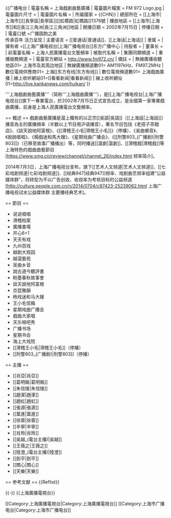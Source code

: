 {{广播电台
| 電臺名稱         = 上海戲劇曲藝廣播
| 電臺圖片檔案     = FM 972 Logo.jpg
| 電臺圖片尺寸     = 
| 電臺圖片名稱     = 
| 所屬國家         = {{CHN}}
| 總部所在         = [[上海市|上海市]][[長寧區|長寧區]][[虹橋路|虹橋路]]1376號
| 播放地區         = [[上海市|上海市]]和[[長江三角洲|長江三角洲]]地區
| 開播日期         = 2002年7月15日
| 停播日期         = 
| 電臺口號         =广播国韵之美<br>传承百年 活力呈现
| 主要语言        = [[普通话|普通话]]、[[上海话|上海话]]
| 隶属             = 
| 擁有者           =[[上海广播电视台|上海广播电视台]]东方广播中心
| 持股者           = 
| 董事长           =
| 前電臺名稱       = 上海人民廣播電台文藝頻率
| 被取代名稱       = 
| 集團同類頻道     = 
| 重播服務頻道     = 
| 電臺官方網站     = http://www.fm972.cn/
| 備註             = 
| 無線廣播收聽地區01= 上海市及其周边地区
| 無線廣播頻道數01= AM1197kHz、FM97.2MHz
| 數位電視供應商01= 上海[[东方有线|东方有线]]
| 數位電視頻道數01= 上海戲曲廣播
| 線上收听網站01=[[看看新闻|看看新闻]]
| 線上收听網址01=http://live.kankanews.com/huikan/
}}

'''上海戲劇曲藝廣播'''（简称'''上海戲曲廣播'''），是[[上海广播电视台|上海广播电视台]]旗下一專業電台，於2002年7月15日正式宣告成立，是全國第一家專業戲曲廣播，前身是上海人民廣播電台文藝頻率。

== 概述 ==
戲劇曲藝廣播是滬上獨有的以正宗[[吳語|吳語]]（[[上海話|上海話]]）播音為主的廣播頻率（半数以上节目用沪语播音），著名节目包括《老搭子茶館店》、《談天說地阿富根》、《[[滑稽王小毛|滑稽王小毛]]》（停播）、《吳曲鄉音》、《說說唱唱》、《楊戲迷和馬大嫂》、《星期戏曲广播会》、《[[刑警803_(广播剧)|刑警803]]》（已移至故事广播播出）等，同时播送[[滬劇|滬劇]]、[[滑稽戲|滑稽戲]]等上海特色的戲曲曲藝節目<ref>[https://www.smg.cn/review/channel/channel_26/index.html 频率简介]</ref>。

2014年7月3日，上海广播电视台宣布，旗下[[艺术人文频道|艺术人文频道]]、[[七彩戏剧频道|七彩戏剧频道]]、[[经典947|经典947]]频率、戏剧曲艺频率组建“公益媒体群”，将转型为不以广告创收、收视率为考核目标的公益频道<ref>[http://culture.people.com.cn/n/2014/0704/c87423-25239062.html 上海广播电视试水公益媒体群 主要播经典艺术]</ref>。

== 節目 ==
* 说说唱唱
* 滑稽档案
* 廣播書場
* 开心6+1
* 天天有戏
* 九州百戏
* 越剧大观园
* 越滬藝苑
* 吴曲乡音
* 說古道今聽評書
* 粉墨春秋故事會
* 談天說地阿富根
* 京昆雅韻
* 杨戏迷和马大嫂
* 王小毛信箱
* 星期戏曲广播会
* 戲曲大家唱
* 天乐嘚吧秀
* 广播书场
* 星期书会
* 海上大戏院
* [[滑稽王小毛|滑稽王小毛]]（停播）
* [[刑警803_(广播剧)|刑警803]]（停播）

== 主播 ==
* [[肖亞|肖亞]] 
* [[葛明銘|葛明銘]] 
* [[朱信陵|朱信陵]] 
* [[趙潔|趙潔]] 
* [[趙虹|趙虹]] 
* [[張源|張源]]
* [[葉進|葉進]] 
* [[徐蓉|徐蓉]] 
* [[辛寧|辛寧]] 
* [[肖玲|肖玲]] 
* [[吳越_(電台主播)|吳越]] 
* [[王薇之|王薇之]]
* [[陸澄_(電台主播)|陸澄]] 
* [[劍平|劍平]] 
* [[關心|關心]] 
* [[天樂|天樂]]

== 参考文献 ==
{{Reflist}}

{{-}}
{{上海廣播電視台}} 
	
[[Category:上海廣播電視台|Category:上海廣播電視台]]
[[Category:上海市广播电台|Category:上海市广播电台]]